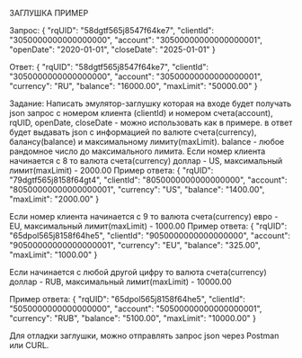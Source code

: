 ЗАГЛУШКА ПРИМЕР


Запрос:
{
"rqUID": "58dgtf565j8547f64ke7",
"clientId": "3050000000000000000",
"account": "30500000000000000001",
"openDate": "2020-01-01",
"closeDate": "2025-01-01"
}

Ответ:
{
"rqUID": "58dgtf565j8547f64ke7",
"clientId": "3050000000000000000",
"account": "30500000000000000001",
"currency": "RU",
"balance": "16000.00",
"maxLimit": "50000.00"
}

Задание:
Написать эмулятор-заглушку которая на входе будет получать json запрос с номером клиента (clientId) и номером счета(account),
rqUID, openDate, closeDate - можно использовать как в примере.
в ответ будет выдавать json с информацией по валюте счета(currency), балансу(balance) и максимальному лимиту(maxLimit).
balance - любое рандомное число до максимального лимита.
Если номер клиента начинается с 8 то валюта счета(currency) доллар - US, максимальный лимит(maxLimit) - 2000.00
Пример ответа:
{
"rqUID": "79dgtf565j8158f64gt4",
"clientId": "8050000000000000000",
"account": "80500000000000000001",
"currency": "US",
"balance": "1400.00",
"maxLimit": "2000.00"
}

Если номер клиента начинается с 9 то валюта счета(currency) евро - EU, максимальный лимит(maxLimit) - 1000.00
Пример ответа:
{
"rqUID": "65dpol565j8158f64he5",
"clientId": "9050000000000000000",
"account": "90500000000000000001",
"currency": "EU",
"balance": "325.00",
"maxLimit": "1000.00"
}

Если начинается с любой другой цифру то валюта счета(currency) доллар - RUB, максимальный лимит(maxLimit) - 10000.00

Пример ответа:
{
"rqUID": "65dpol565j8158f64he5",
"clientId": "5050000000000000000",
"account": "50500000000000000001",
"currency": "RUB",
"balance": "5100.00",
"maxLimit": "10000.00"
}

Для отладки заглушки, можно отправлять запрос json через Postman или CURL.